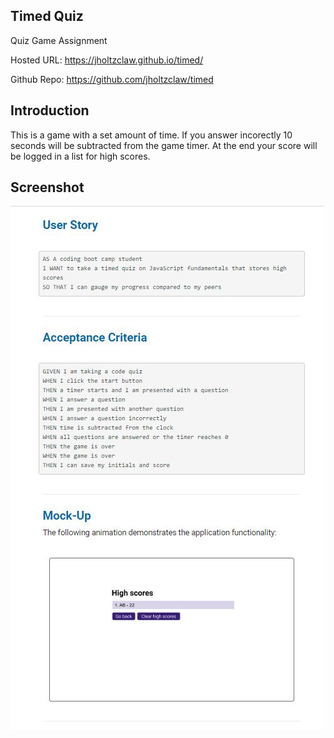 ## Timed Quiz

Quiz Game Assignment

Hosted URL: https://jholtzclaw.github.io/timed/

Github Repo: https://github.com/jholtzclaw/timed


## Introduction

  This is a game with a set amount of time. If you answer incorectly 10 seconds will be subtracted from the game timer.  At the end your score will be logged in a list for high scores. 

## Screenshot
![Overview of Password Generator](/develop/images/timed1212.JPG)


